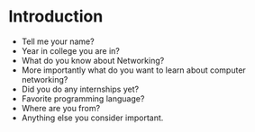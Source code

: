 
# Introduction 
- Tell me your name?
- Year in college you are in?
- What do you know about Networking?
- More importantly what do you want to learn about computer networking?
- Did you do any internships yet?
- Favorite programming language? 
- Where are you from? 
- Anything else you consider important.
